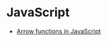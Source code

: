 # JavaScript

* [Arrow functions in JavaScript](https://www.w3schools.com/js/js_arrow_function.asp)

